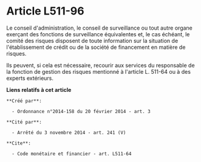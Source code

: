 # Article L511-96

Le conseil d'administration, le conseil de surveillance ou tout autre organe exerçant des fonctions de surveillance
équivalentes et, le cas échéant, le comité des risques disposent de toute information sur la situation de l'établissement de
crédit ou de la société de financement en matière de risques. 

Ils peuvent, si cela est nécessaire, recourir aux services du responsable de la fonction de gestion des risques mentionné à
l'article L. 511-64 ou à des experts extérieurs.

**Liens relatifs à cet article**

	**Créé par**:

	  - Ordonnance n°2014-158 du 20 février 2014 - art. 3

	**Cité par**:

	  - Arrêté du 3 novembre 2014 - art. 241 (V)

	**Cite**:

	  - Code monétaire et financier - art. L511-64
